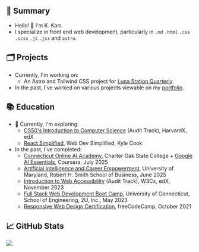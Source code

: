 ## 📝 Summary

- Hello! 👋 I'm K. Karr.
- I specialize in front end web development, particularly in `.md` `.html` `.css` `.scss` `.js` `.jsx` and `astro`.

## 🗂️ Projects

- Currently, I'm working on:
  - An Astro and Tailwind CSS project for [Luna Station Quarterly](https://github.com/jenniferlynparsons/lunastationquarterly).
- In the past, I've worked on various projects viewable on my [portfolio](https://kkarrwrites.carrd.co/).

## 📚 Education

- 📖 Currently, I'm exploring:
  - [CS50's Introduction to Computer Science](https://www.edx.org/learn/computer-science/harvard-university-cs50-s-introduction-to-computer-science) (Audit Track), HarvardX, edX
  - [React Simplified](https://reactsimplified.com/), Web Dev Simplified, Kyle Cook
- In the past, I've completed:
  - [Connecticut Online AI Academy](https://www.charteroak.edu/ai-academy/), Charter Oak State College + [Google AI Essentials](https://www.coursera.org/google-specializations/ai-essentials-gwg), Coursera, July 2025
  - [Artificial Intelligence and Career Empowerment](https://www.rhsmith.umd.edu/programs/executive-education/learning-opportunities-individuals/free-online-certificate-artificial-intelligence-and-career-empowerment), University of Maryland, Robert H. Smith School of Business, June 2025
  - [Introduction to Web Accessibility](https://www.edx.org/learn/web-accessibility/the-world-wide-web-consortium-w3c-introduction-to-web-accessibility) (Audit Track), W3Cx, edX, November 2023
  - [Full Stack Web Development Boot Camp](https://2u.com/about/boot-camps/), University of Connecticut, School of Engineering, 2U, Inc., May 2023
  - [Responsive Web Design Certification](https://www.freecodecamp.org/certification/kkarrwrites/responsive-web-design), freeCodeCamp, October 2021

## 📈 GitHub Stats

<img src="https://github-readme-stats.vercel.app/api/top-langs?username=kkarrwrites&layout=compact"/>

